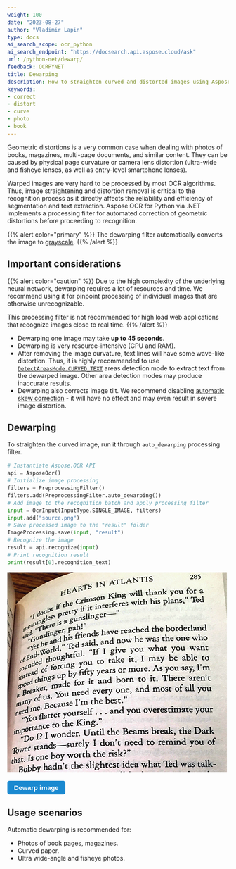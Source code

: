 ```yaml
---
weight: 100
date: "2023-08-27"
author: "Vladimir Lapin"
type: docs
ai_search_scope: ocr_python
ai_search_endpoint: "https://docsearch.api.aspose.cloud/ask"
url: /python-net/dewarp/
feedback: OCRPYNET
title: Dewarping
description: How to straighten curved and distorted images using Aspose.OCR for Python via .NET before recognition.
keywords:
- correct
- distort
- curve
- photo
- book
---
```


<style>
	button {
		cursor: pointer;
		margin-right: 20px;
		padding: 7px 15px;
		border: none;
		border-radius: 5px;
		background-color: #1a89d0;
		font-weight: 700;
		font-size: 15px;
		color: #ffffff;
	}

	button:hover {
		background-color: #3071a9;
	}

	button:focus {
		outline: none;
	}

	.duo {
		position: relative;
		width: 500px;
		height: 454px;
		margin-bottom: 20px;
	}

	.duo > img {
		position: absolute;
	}
</style>

Geometric distortions is a very common case when dealing with photos of books, magazines, multi-page documents, and similar content. They can be caused by physical page curvature or camera lens distortion (ultra-wide and fisheye lenses, as well as entry-level smartphone lenses).

Warped images are very hard to be processed by most OCR algorithms. Thus, image straightening and distortion removal is critical to the recognition process as it directly affects the reliability and efficiency of segmentation and text extraction. Aspose.OCR for Python via .NET implements a processing filter for automated correction of geometric distortions before proceeding to recognition.

{{% alert color="primary" %}}
The dewarping filter automatically converts the image to [grayscale](/ocr/python-net/grayscale/).
{{% /alert %}}

## Important considerations

{{% alert color="caution" %}}
Due to the high complexity of the underlying neural network, dewarping requires a lot of resources and time. We recommend using it for pinpoint processing of individual images that are otherwise unrecognizable.

This processing filter is not recommended for high load web applications that recognize images close to real time.
{{% /alert %}}

- Dewarping one image may take **up to 45 seconds**.
- Dewarping is very resource-intensive (CPU and RAM).
- After removing the image curvature, text lines will have some wave-like distortion. Thus, it is highly recommended to use [`DetectAreasMode.CURVED_TEXT`](/ocr/python-net/areas-detection/curved_text/) areas detection mode to extract text from the dewarped image. Other area detection modes may produce inaccurate results.
- Dewarping also corrects image tilt. We recommend disabling [automatic skew correction](/ocr/python-net/deskew/) - it will have no effect and may even result in severe image distortion.

## Dewarping

To straighten the curved image, run it through `auto_dewarping` processing filter.

```python
# Instantiate Aspose.OCR API
api = AsposeOcr()
# Initialize image processing
filters = PreprocessingFilter()
filters.add(PreprocessingFilter.auto_dewarping())
# Add image to the recognition batch and apply processing filter
input = OcrInput(InputType.SINGLE_IMAGE, filters)
input.add("source.png")
# Save processed image to the "result" folder
ImageProcessing.save(input, "result")
# Recognize the image
result = api.recognize(input)
# Print recognition result
print(result[0].recognition_text)
```

<div class="duo">
	<img src="origin.png" alt="Curved page photo" />
	<img src="result.png" alt="Dewarped image" style="display: none;" />
</div>
<button onclick="triggerSkew(this)">Dewarp image</button>
<script>
	function triggerSkew(obj)
	{
		let images = $(".duo > img");
		let skewed = images.eq(0).is(":visible");
		if(skewed)
		{
			images.eq(1).show(200);
			images.eq(0).hide(200);
			$(obj).text("Revert to original image");
		}
		else
		{
			images.eq(0).show(200);
			images.eq(1).hide(200);
			$(obj).text("Dewarp image");
		}
	}
</script>

## Usage scenarios

Automatic dewarping is recommended for:

- Photos of book pages, magazines.
- Curved paper.
- Ultra wide-angle and fisheye photos.
